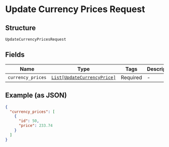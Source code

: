 
# Update Currency Prices Request

## Structure

`UpdateCurrencyPricesRequest`

## Fields

| Name | Type | Tags | Description |
|  --- | --- | --- | --- |
| `currency_prices` | [`List[UpdateCurrencyPrice]`](../../doc/models/update-currency-price.md) | Required | - |

## Example (as JSON)

```json
{
  "currency_prices": [
    {
      "id": 50,
      "price": 233.74
    }
  ]
}
```


